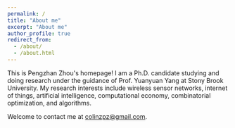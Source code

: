 ```yaml
---
permalink: /
title: "About me"
excerpt: "About me"
author_profile: true
redirect_from: 
  - /about/
  - /about.html
---
```


This is Pengzhan Zhou's homepage! I am a Ph.D. candidate studying and doing research under the guidance of  Prof. Yuanyuan Yang at Stony Brook University. My research interests include wireless sensor networks, internet of things, artificial intelligence, computational economy, combinatorial optimization, and algorithms.

Welcome to contact me at colinzpz@gmail.com.
